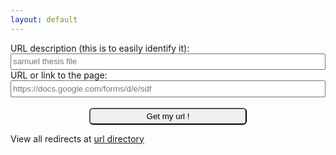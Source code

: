 ```yaml
---
layout: default
---
```

<script src="https://ajax.googleapis.com/ajax/libs/jquery/3.3.1/jquery.min.js"></script>

<script>
  function submitForm(des, url) {
	  if (url=='')
		  return;
	  else if (url.substring(0, 4)!="http")
		  url= "http://"+ url;
$("#form").html("Fetching your url....");
	var url = "https://script.google.com/macros/s/AKfycbxvQfiUw8ZUu1gG60fwyqV3x1vZ6k7NC-JuwrnO3UTsjUMPAT0/exec?callback=loadData&sheet=Sheet1&des="+des+"&url="+ url ;
// Make an AJAX call to Google Script
var request = jQuery.ajax({
      crossDomain: true,
      url: url,
      method: "GET",
      dataType: "jsonp"
    });
  }
 
 // print the returned data from jsonp
  function loadData(e) {
  try {
	   $("#form").html("<p>your url is <a href='https://orthosam.com/r/"+ e+"'>orthosam.com/r/"+ e+"</a></p><p>Shorten another url ? Reloads are free !</p>");
	}catch(err) {
        $("#form").html(err);
	}
}
</script>

<form id="form">
  URL description (this is to easily identify it):<br>
  <input type="text" id="description" name="description" placeholder="samuel thesis file" style="width: -webkit-fill-available;height: 2em;">
  <br>
  URL or link to the page:<br>
  <input type="text" id="url" name="url" placeholder="https://docs.google.com/forms/d/e/sdf" style="width: -webkit-fill-available;height: 2em;" required>
  <br><br>
	<center><button onclick="submitForm($('#description').val(), $('#url').val()); return false;" style="border-radius: 6px;width: 50%;height: 2em;">Get my url !</button></center>
</form>
<p>View all redirects at <a href="https://docs.google.com/spreadsheets/d/1ZrGx_JUs8avZ3yT5nRf1eDI7pUl1PiP2Xrrlc0IGyuw/">url directory</a></p>
